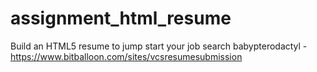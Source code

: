 # assignment_html_resume
Build an HTML5 resume to jump start your job search
babypterodactyl - https://www.bitballoon.com/sites/vcsresumesubmission
